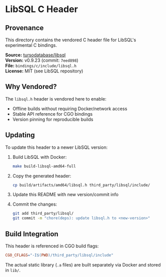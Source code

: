 # LibSQL C Header

## Provenance

This directory contains the vendored C header file for LibSQL's experimental C bindings.

**Source:** [tursodatabase/libsql](https://github.com/tursodatabase/libsql)  
**Version:** v0.9.23 (commit: `7eed898`)  
**File:** `bindings/c/include/libsql.h`  
**License:** MIT (see LibSQL repository)

## Why Vendored?

The `libsql.h` header is vendored here to enable:

- Offline builds without requiring Docker/network access
- Stable API reference for CGO bindings
- Version pinning for reproducible builds

## Updating

To update this header to a newer LibSQL version:

1. Build LibSQL with Docker:

   ```bash
   make build-libsql-amd64-full
   ```

2. Copy the generated header:

   ```bash
   cp build/artifacts/amd64/libsql.h third_party/libsql/include/
   ```

3. Update this README with new version/commit info

4. Commit the changes:

   ```bash
   git add third_party/libsql/
   git commit -m "chore(deps): update libsql.h to <new-version>"
   ```

## Build Integration

This header is referenced in CGO build flags:

```makefile
CGO_CFLAGS="-I$(PWD)/third_party/libsql/include"
```

The actual static library (`.a` files) are built separately via Docker and stored in `lib/`.
